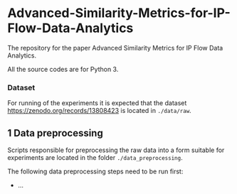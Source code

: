# Advanced-Similarity-Metrics-for-IP-Flow-Data-Analytics

The repository for the paper Advanced Similarity Metrics for IP Flow Data
Analytics.

All the source codes are for Python 3. 

### Dataset
For running of the experiments it is expected that the dataset https://zenodo.org/records/13808423 is located in `./data/raw`.

## 1 Data preprocessing

Scripts responsible for preprocessing the raw data into a form suitable for experiments are located in the folder `./data_preprocessing`.

The following data preprocessing steps need to be run first:
* ...

